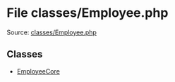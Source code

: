 File classes/Employee.php
=========

Source: [classes/Employee.php](https://github.com/PrestaShop/PrestaShop/blob/1.5.6.3/classes/Employee.php)


Classes
-------

* [EmployeeCore](class.EmployeeCore.md)

